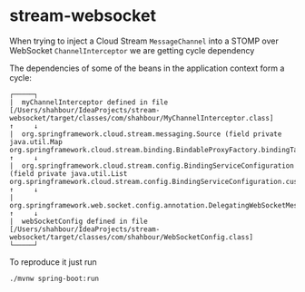 # stream-websocket

When trying to inject a Cloud Stream `MessageChannel` into a STOMP over WebSocket `ChannelInterceptor` we are getting cycle dependency 

The dependencies of some of the beans in the application context form a cycle:
```
┌─────┐
|  myChannelInterceptor defined in file [/Users/shahbour/IdeaProjects/stream-websocket/target/classes/com/shahbour/MyChannelInterceptor.class]
↑     ↓
|  org.springframework.cloud.stream.messaging.Source (field private java.util.Map org.springframework.cloud.stream.binding.BindableProxyFactory.bindingTargetFactories)
↑     ↓
|  org.springframework.cloud.stream.config.BindingServiceConfiguration (field private java.util.List org.springframework.cloud.stream.config.BindingServiceConfiguration.customMessageConverters)
↑     ↓
|  org.springframework.web.socket.config.annotation.DelegatingWebSocketMessageBrokerConfiguration
↑     ↓
|  webSocketConfig defined in file [/Users/shahbour/IdeaProjects/stream-websocket/target/classes/com/shahbour/WebSocketConfig.class]
└─────┘
```

To reproduce it just run

`./mvnw spring-boot:run`
